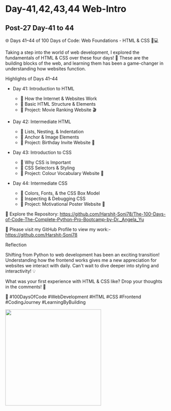 # Day-41,42,43,44 Web-Intro

## Post-27 Day-41 to 44

🌐 Days 41–44 of 100 Days of Code: Web Foundations - HTML & CSS 🎨💻

Taking a step into the world of web development, I explored the fundamentals of HTML & CSS over these four days! 🚀 These are the building blocks of the web, and learning them has been a game-changer in understanding how websites function.

Highlights of Days 41–44

- Day 41: Introduction to HTML

  - 📌 How the Internet & Websites Work
  - 📌 Basic HTML Structure & Elements
  - 📌 Project: Movie Ranking Website 🎬

- Day 42: Intermediate HTML

  - 📌 Lists, Nesting, & Indentation
  - 📌 Anchor & Image Elements
  - 📌 Project: Birthday Invite Website 🎂

- Day 43: Introduction to CSS

  - 📌 Why CSS is Important
  - 📌 CSS Selectors & Styling
  - 📌 Project: Colour Vocabulary Website 🎨

- Day 44: Intermediate CSS
  - 📌 Colors, Fonts, & the CSS Box Model
  - 📌 Inspecting & Debugging CSS
  - 📌 Project: Motivational Poster Website 🌟

🔗 Explore the Repository: <https://github.com/Harshit-Soni78/The-100-Days-of-Code-The-Complete-Python-Pro-Bootcamp-by-Dr._Angela_Yu>

📂 Please visit my GitHub Profile to view my work:- <https://github.com/Harshit-Soni78>

Reflection

Shifting from Python to web development has been an exciting transition! Understanding how the frontend works gives me a new appreciation for websites we interact with daily. Can't wait to dive deeper into styling and interactivity! 💡

What was your first experience with HTML & CSS like? Drop your thoughts in the comments! 💬

🚀 #100DaysOfCode #WebDevelopment #HTML #CSS #Frontend #CodingJourney #LearningByBuilding

<img height=300px src="Post Pics/Post-27 Day-40 to 44/day44.png">
